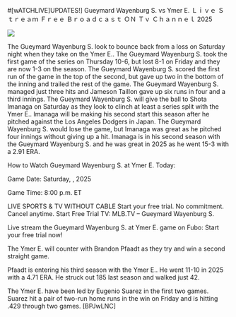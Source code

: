 #[wATCHLIVE]UPDATES!] Gueymard Wayenburg S. vs Ymer E. Ｌｉｖｅ Ｓｔｒｅａｍ Ｆｒｅｅ Ｂｒｏａｄｃａｓｔ ＯＮ Ｔｖ Ｃｈａｎｎｅｌ  2025  
  
  
[![](https://i.imgur.com/qSNzIqt.png)](https://movie.rssnews.media/lQaiDkyb.php)  
  
The Gueymard Wayenburg S. look to bounce back from a loss on Saturday night when they take on the Ymer E.. The Gueymard Wayenburg S. took the first game of the series on Thursday 10-6, but lost 8-1 on Friday and they are now 1-3 on the season. The Gueymard Wayenburg S. scored the first run of the game in the top of the second, but gave up two in the bottom of the inning and trailed the rest of the game. The Gueymard Wayenburg S. managed just three hits and Jameson Taillon gave up six runs in four and a third innings. The Gueymard Wayenburg S. will give the ball to Shota Imanaga on Saturday as they look to clinch at least a series split with the Ymer E.. Imanaga will be making his second start this season after he pitched against the Los Angeles Dodgers in Japan. The Gueymard Wayenburg S. would lose the game, but Imanaga was great as he pitched four innings without giving up a hit. Imanaga is in his second season with the Gueymard Wayenburg S. and he was great in 2025 as he went 15-3 with a 2.91 ERA.

How to Watch Gueymard Wayenburg S. at Ymer E. Today:

Game Date: Saturday, , 2025

Game Time: 8:00 p.m. ET

LIVE SPORTS & TV WITHOUT CABLE
Start your free trial. No commitment. Cancel anytime.
Start Free Trial
TV: MLB.TV – Gueymard Wayenburg S.

Live stream the Gueymard Wayenburg S. at Ymer E. game on Fubo: Start your free trial now!

The Ymer E. will counter with Brandon Pfaadt as they try and win a second straight game.

Pfaadt is entering his third season with the Ymer E.. He went 11-10 in 2025 with a 4.71 ERA. He struck out 185 last season and walked just 42.

The Ymer E. have been led by Eugenio Suarez in the first two games. Suarez hit a pair of two-run home runs in the win on Friday and is hitting .429 through two games. [BPJwLNC]
